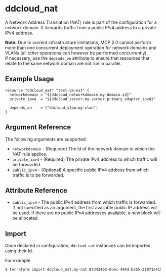 # ddcloud\_nat

A Network Address Translation (NAT) rule is part of the configuration for a network domain. It forwards traffic from a public IPv4 address to a private IPv4 address.

**Note:** Due to current infrastructure limitations, MCP 2.0 cannot perform more than one concurrent deployment operation for network domains and VLANs (all other operations can however be performed concurrently).  
If necessary, use the `depends_on` attribute to ensure that resources that relate to the same network domain are not run in parallel.

## Example Usage

```
resource "ddcloud_nat" "test-vm-nat" {
  networkdomain = "${ddcloud_networkdomain.my-domain.id}"
  private_ipv4	= "${ddcloud_server.my-server.primary_adapter_ipv4}"

  depends_on    = ["ddcloud_vlan.my-vlan"]
}
```

## Argument Reference

The following arguments are supported:

* `networkdomain` - (Required) The Id of the network domain to which the NAT rule applies.
* `private_ipv4` - (Required) The private IPv4 address to which traffic will be forwarded.
* `public_ipv4` - (Optional) A specific public IPv4 address from which traffic is to be forwarded.

## Attribute Reference

* `public_ipv4` - The public IPv4 address from which traffic is forwarded.  
If not specified as an argument, the first available public IP address will be used. If there are no public IPv4 addresses available, a new block will be allocated.

## Import

Once declared in configuration, `ddcloud_nat` instances can be imported using their Id.

For example:

```bash
$ terraform import ddcloud_nat.my-nat 87d42402-6bec-494d-b365-31971e415bc4
```
